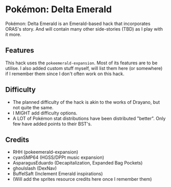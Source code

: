# Pokémon: Delta Emerald

Pokémon: Delta Emerald is an Emerald-based hack that incorporates ORAS's story. And will contain many other side-stories (TBD) as I play with it more.

## Features

This hack uses the `pokeemerald-expansion`. Most of its features are to be utilise.
I also added custom stuff myself, will list them here (or somewhere) if I remember them since I don't often work on this hack.

## Difficulty

- The planned difficulty of the hack is akin to the works of Drayano, but not quite the same.
- I MIGHT add difficulty options.
- A LOT of Pokémon stat distributions have been distributed "better". Only few have added points to their BST's.

## Credits

- RHH (pokeemerald-expansion)
- cyanSMP64 (HGSS/DPPt music expansion)
- AsparagusEduardo (Decapitalization, Expanded Bag Pockets)
- ghoulslash (DexNav)
- BuffelSaft (Inclement Emerald inspirations)
- (Will add the sprites resource credits here once I remember them)